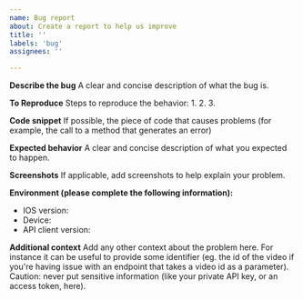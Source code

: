```yaml
---
name: Bug report
about: Create a report to help us improve
title: ''
labels: 'bug'
assignees: ''

---
```


**Describe the bug**
A clear and concise description of what the bug is.

**To Reproduce**
Steps to reproduce the behavior:
1.
2.
3.

**Code snippet**
If possible, the piece of code that causes problems (for example, the call to a method that generates an error)

**Expected behavior**
A clear and concise description of what you expected to happen.

**Screenshots**
If applicable, add screenshots to help explain your problem.

**Environment (please complete the following information):**
- IOS version:
- Device:
- API client version:


**Additional context**
Add any other context about the problem here.
For instance it can be useful to provide some identifier (eg. the id of the video if you're having issue with an endpoint that takes a video id as a parameter).
Caution: never put sensitive information (like your private API key, or an access token, here). 